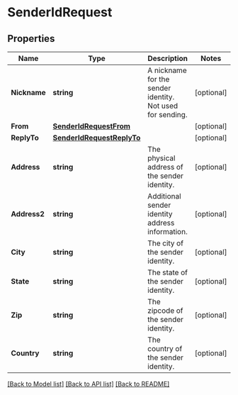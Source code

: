 # SenderIdRequest

## Properties

Name | Type | Description | Notes
------------ | ------------- | ------------- | -------------
**Nickname** | **string** | A nickname for the sender identity. Not used for sending. |[optional] 
**From** | [**SenderIdRequestFrom**](SenderIdRequestFrom.md) |  |[optional] 
**ReplyTo** | [**SenderIdRequestReplyTo**](SenderIdRequestReplyTo.md) |  |[optional] 
**Address** | **string** | The physical address of the sender identity. |[optional] 
**Address2** | **string** | Additional sender identity address information. |[optional] 
**City** | **string** | The city of the sender identity. |[optional] 
**State** | **string** | The state of the sender identity. |[optional] 
**Zip** | **string** | The zipcode of the sender identity. |[optional] 
**Country** | **string** | The country of the sender identity. |[optional] 

[[Back to Model list]](../README.md#documentation-for-models) [[Back to API list]](../README.md#documentation-for-api-endpoints) [[Back to README]](../README.md)


